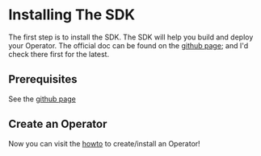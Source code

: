# Installing The SDK

The first step is to install the SDK. The SDK will help you build and deploy your Operator. The official doc can be found on the [github page](https://github.com/operator-framework/operator-sdk#workflow); and I'd check there first for the latest.

## Prerequisites

See the [github page](https://github.com/operator-framework/operator-sdk#workflow)

## Create an Operator

Now you can visit the [howto](../README.md) to create/install an Operator!
